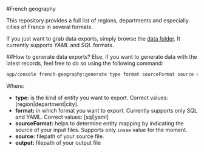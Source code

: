 #French geography

This repository provides a full list of regions, departments and especially cities of France in several formats.

If you just want to grab data exports, simply browse the [data folder](https://github.com/jpetitcolas/french-geography/tree/master/data). It currently supports *YAML* and *SQL* formats.

##How to generate data exports?
Else, if you want to generate data with the latest records, feel free to do so using the following command:

````bash
app/console french-geography:generate type format sourceFormat source output
````

Where:

* **type:** is the kind of entity you want to export. Correct values: [region|department|city].
* **format:** in which format you want to export. Currently supports only SQL and YAML. Correct values: [sql|yaml]
* **sourceFormat:** helps to determine entity mapping by indicating the source of your input files. Supports only `insee` value for the moment.
* **source:** filepath of your source file.
* **output:** filepath of your output file
